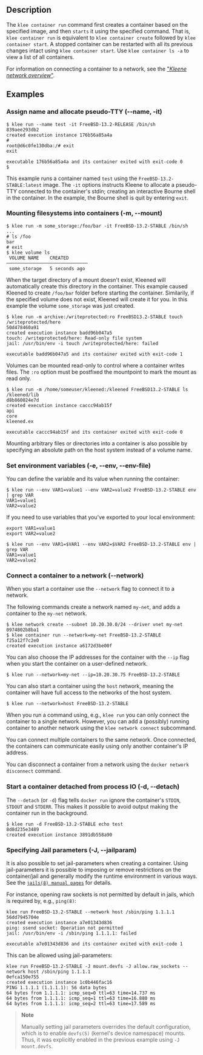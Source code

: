 ## Description
The `klee container run` command first creates a container based on the
specified image, and then `starts` it using the specified command. That is,
`klee container run` is equivalent to `klee container create` followed by
`klee container start`. A stopped container can be restarted with all its
previous changes intact using `klee container start`.
Use `klee container ls -a` to view a list of all containers.

For information on connecting a container to a network, see the
["*Kleene network overview*"](/run/network/).

## Examples

### <a name="name"></a> Assign name and allocate pseudo-TTY (--name, -it)

```console
$ klee run --name test -it FreeBSD-13.2-RELEASE /bin/sh
839aee293db2
created execution instance 176b56a85a4a
#
root@d6c0fe130dba:/# exit
exit

executable 176b56a85a4a and its container exited with exit-code 0
$
```

This example runs a container named `test` using the `FreeBSD-13.2-STABLE:latest`
image. The `-it` options instructs Kleene to allocate a pseudo-TTY connected to
the container's stdin; creating an interactive Bourne shell in the container.
In the example, the Bourne shell is quit by entering `exit`.

### <a name="mount"></a> Mounting filesystems into containers (-m, --mount)

```console
$ klee run -m some_storage:/foo/bar -it FreeBSD-13.2-STABLE /bin/sh
...
# ls /foo
bar
# exit
$ klee volume ls
 VOLUME NAME    CREATED
──────────────────────────────
 some_storage   5 seconds ago
```

When the target directory of a mount doesn't exist, Kleened
will automatically create this directory in the container. This example
caused Kleened to create `/foo/bar` folder before starting the container.
Similarily, if the specified volume does not exist, Kleened will create
it for you. In this example the volume `some_storage` was just created.


```console
$ klee run -m archive:/writeprotected:ro FreeBSD13.2-STABLE touch /writeprotected/here
50d478460a91
created execution instance badd96b047a5
touch: /writeprotected/here: Read-only file system
jail: /usr/bin/env -i touch /writeprotected/here: failed

executable badd96b047a5 and its container exited with exit-code 1
```

Volumes can be mounted read-only to control where a container writes files.
The `:ro` option must be postfixed the mountpoint to mark the mount as read only.

```console
$ klee run -m /home/someuser/kleened:/kleened FreeBSD13.2-STABLE ls /kleened/lib
d8b860024e7d
created execution instance caccc94ab15f
api
core
kleened.ex

executable caccc94ab15f and its container exited with exit-code 0
```

Mounting arbitrary files or directories into a container is also possible by
specifying an absolute path on the host system instead of a volume name.

### <a name="env"></a> Set environment variables (-e, --env, --env-file)

You can define the variable and its value when running the container:

```console
$ klee run --env VAR1=value1 --env VAR2=value2 FreeBSD-13.2-STABLE env | grep VAR
VAR1=value1
VAR2=value2
```

If you need to use variables that you've exported to your local environment:

```console
export VAR1=value1
export VAR2=value2

$ klee run --env VAR1=$VAR1 --env VAR2=$VAR2 FreeBSD-13.2-STABLE env | grep VAR
VAR1=value1
VAR2=value2
```

### <a name="network"></a> Connect a container to a network (--network)

When you start a container use the `--network` flag to connect it to a network.

The following commands create a network named `my-net`, and adds a container
to the `my-net` network.

```console
$ klee network create --subnet 10.20.30.0/24 --driver vnet my-net
0974802b8ba1
$ klee container run --network=my-net FreeBSD-13.2-STABLE
f25a12f7c2e0
created execution instance a6172d3be00f
```

You can also choose the IP addresses for the container with the `--ip`
flag when you start the container on a user-defined network.

```console
$ klee run --network=my-net --ip=10.20.30.75 FreeBSD-13.2-STABLE
```

You can also start a container using the `host` network, meaning the container
will have full access to the networks of the host system.

```console
$ klee run --network=host FreeBSD-13.2-STABLE
```

When you run a command using, e.g., `klee run` you can only connect the container
to a single network. However, you can add a (possibly) running container to another
network using the `klee network connect` subcommand.

You can connect multiple containers to the same network. Once connected, the
containers can communicate easily using only another container's IP address.

You can disconnect a container from a network using the `docker network
disconnect` command.

### <a name="detach"></a> Start a container detached from process IO (-d, --detach)

The `--detach` (or `-d`) flag tells `docker run` ignore the container's
`STDIN`, `STDOUT` and `STDERR`. This makes it possible to avoid output making the
container run in the background.

```console
$ klee run -d FreeBSD-13.2-STABLE echo test
8d8d235e3489
created execution instance 3891db558a90
```

### <a name="jailparam"></a> Specifying Jail parameters (-J, --jailparam)

It is also possible to set jail-parameters when creating a container.
Using jail-parameters it is possible to imposing or remove restrictions on the container/jail
and generally modify the runtime environment in various ways.
See the [`jails(8) manual pages`](https://man.freebsd.org/cgi/man.cgi?query=jail) for details.

For instance, opening raw sockets is not permitted by default in jails, which is required
by, e.g., `ping(8)`:

```console
klee run FreeBSD-13.2-STABLE --network host /sbin/ping 1.1.1.1
56dd7945704e
created execution instance a7e01343d836
ping: ssend socket: Operation not permitted
jail: /usr/bin/env -i /sbin/ping 1.1.1.1: failed

executable a7e01343d836 and its container exited with exit-code 1
```

This can be allowed using jail-parameters:

```console
klee run FreeBSD-13.2-STABLE -J mount.devfs -J allow.raw_sockets --network host /sbin/ping 1.1.1.1
0efca150e755
created execution instance 1c0b446fac16
PING 1.1.1.1 (1.1.1.1): 56 data bytes
64 bytes from 1.1.1.1: icmp_seq=0 ttl=63 time=14.737 ms
64 bytes from 1.1.1.1: icmp_seq=1 ttl=63 time=16.880 ms
64 bytes from 1.1.1.1: icmp_seq=2 ttl=63 time=17.589 ms
```

> **Note**
>
> Manually setting jail parameters overrides the default configuration, which is to
> enable `devfs(5)` (kernel's device namespace) mounts. Thus, it was explicitly enabled in the
> previous example using `-J mount.devfs`.
